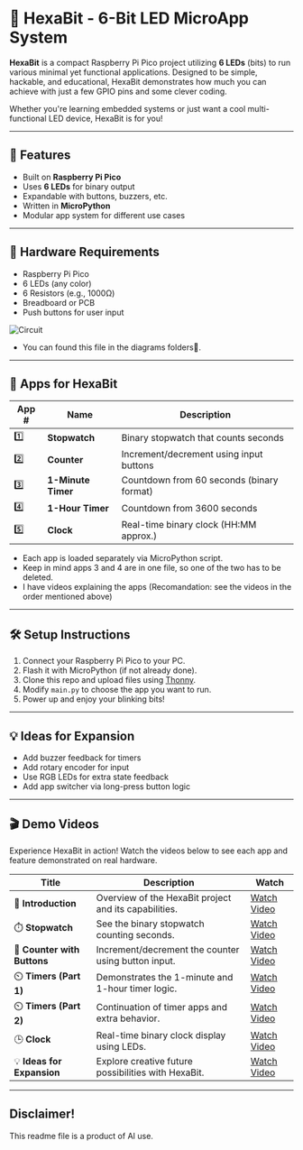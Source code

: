 # 🔷 HexaBit - 6-Bit LED MicroApp System

**HexaBit** is a compact Raspberry Pi Pico project utilizing **6 LEDs** (bits) to run various minimal yet functional applications. Designed to be simple, hackable, and educational, HexaBit demonstrates how much you can achieve with just a few GPIO pins and some clever coding. 

Whether you're learning embedded systems or just want a cool multi-functional LED device, HexaBit is for you!

---

## 🚀 Features

- Built on **Raspberry Pi Pico**
- Uses **6 LEDs** for binary output
- Expandable with buttons, buzzers, etc.
- Written in **MicroPython**
- Modular app system for different use cases

---

## 🔧 Hardware Requirements

- Raspberry Pi Pico
- 6 LEDs (any color)
- 6 Resistors (e.g., 1000Ω)
- Breadboard or PCB
- Push buttons for user input

![Circuit](https://hc-cdn.hel1.your-objectstorage.com/s/v3/c1ad3112f604a44a2c620457068d6bd98ee92249_circuit.png)

- You can found this file in the diagrams folders📁.

---

## 🧠 Apps for HexaBit

| App # | Name                  | Description                                 |
|-------|-----------------------|---------------------------------------------|
| 1️⃣   | **Stopwatch**          | Binary stopwatch that counts seconds        |
| 2️⃣   | **Counter**            | Increment/decrement using input buttons     |
| 3️⃣   | **1-Minute Timer**     | Countdown from 60 seconds (binary format)   |
| 4️⃣   | **1-Hour Timer**       | Countdown from 3600 seconds                 |
| 5️⃣   | **Clock**              | Real-time binary clock (HH:MM approx.)   |

- Each app is loaded separately via MicroPython script. 
- Keep in mind apps 3 and 4 are in one file, so one of the two has to be deleted.
- I have videos explaining the apps (Recomandation: see the videos in the order mentioned above)
---

## 🛠️ Setup Instructions

1. Connect your Raspberry Pi Pico to your PC.
2. Flash it with MicroPython (if not already done).
3. Clone this repo and upload files using [Thonny](https://thonny.org/).
4. Modify `main.py` to choose the app you want to run.
5. Power up and enjoy your blinking bits!

---

## 💡 Ideas for Expansion

- Add buzzer feedback for timers
- Add rotary encoder for input
- Use RGB LEDs for extra state feedback
- Add app switcher via long-press button logic

---

## 🎬 Demo Videos

Experience HexaBit in action! Watch the videos below to see each app and feature demonstrated on real hardware.

| Title | Description | Watch |
|-------|-------------|-------|
| 🧭 **Introduction** | Overview of the HexaBit project and its capabilities. | [Watch Video](https://hc-cdn.hel1.your-objectstorage.com/s/v3/a8d303478983ad42c770b58a8853164f75be95bb_introduction.mp4) |
| ⏱️ **Stopwatch** | See the binary stopwatch counting seconds. | [Watch Video](https://hc-cdn.hel1.your-objectstorage.com/s/v3/90e5a23981201ba161b6cd162c83b12a36da6e44_stopwatch.mp4) |
| 🔢 **Counter with Buttons** | Increment/decrement the counter using button input. | [Watch Video](https://hc-cdn.hel1.your-objectstorage.com/s/v3/66531f7de94bc00e98d94bc6f1dca76859121da3_counter.mp4) |
| ⏲️ **Timers (Part 1)** | Demonstrates the 1-minute and 1-hour timer logic. | [Watch Video](https://hc-cdn.hel1.your-objectstorage.com/s/v3/43e7cd0f3bc0b1ed154fc84b6dc3d3625192933d_timers_part1.mp4) |
| ⏲️ **Timers (Part 2)** | Continuation of timer apps and extra behavior. | [Watch Video](https://hc-cdn.hel1.your-objectstorage.com/s/v3/b4bd8ca74b0d6686c3fbc84d6f72c52944103967_timer_part2.mp4) |
| 🕒 **Clock** | Real-time binary clock display using LEDs. | [Watch Video](https://hc-cdn.hel1.your-objectstorage.com/s/v3/266be22194b9b4084d841a01661ef5349219d142_clock.mp4) |
| 💡 **Ideas for Expansion** | Explore creative future possibilities with HexaBit. | [Watch Video](https://hc-cdn.hel1.your-objectstorage.com/s/v3/31a12bb31827b07beabea2949b3585878a92547f_ideas_for_expansion.mp4) |

---

## Disclaimer!

This readme file is a product of AI use.
